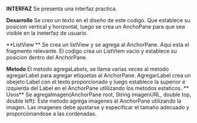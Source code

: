 **INTERFAZ**
Se presenta una interfaz practica.

**Desarrollo**
Se creo un texto en el diseño de este codigo. Que establece su posicion vertical  y horizontal, luego se crea un AnchoPane para que sea visible en la ineterfaz de usuario.

**ListView **
Se crea un listView y se agrega al AnchorPane. Aqui esta el fragmento relevante. El codigo crea un ListViem vacio y establece su posicion dentro del AnchorPane.

**Metodo**
El metodo agregaLabels, se llama varias veces al metodo agregarLabel para agregar etiquetas al AnchorPane.
AgregarLabel crea un obejeto Label con el texto proporcionado y luego establece la superior e izquierda del Label en el AnchorPane utlilizando los metodos estaticos.
**
Usos**
Se agregaImagen(AnchorPane root, String imagenURL, double top, double left): Este metodo agrega imagenes al AnchorPane utilizando la imagen.
Las imagenes debe ajustarse y especificar el tamaño adecuado y proporcionandose a las cordenadas.
